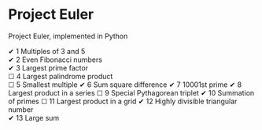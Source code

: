 Project Euler
=============

Project Euler, implemented in Python

&#x2714; 1 Multiples of 3 and 5  
&#x2714; 2 Even Fibonacci numbers  
&#x2714; 3 Largest prime factor  
&#x2610; 4 Largest palindrome product  
&#x2610; 5 Smallest multiple 
&#x2714; 6 Sum square difference 
&#x2714; 7 10001st prime 
&#x2714; 8 Largest product in a series 
&#x2610; 9 Special Pythagorean triplet 
&#x2714; 10 Summation of primes 
&#x2610; 11 Largest product in a grid 
&#x2714; 12 Highly divisible triangular number  
&#x2714; 13 Large sum


